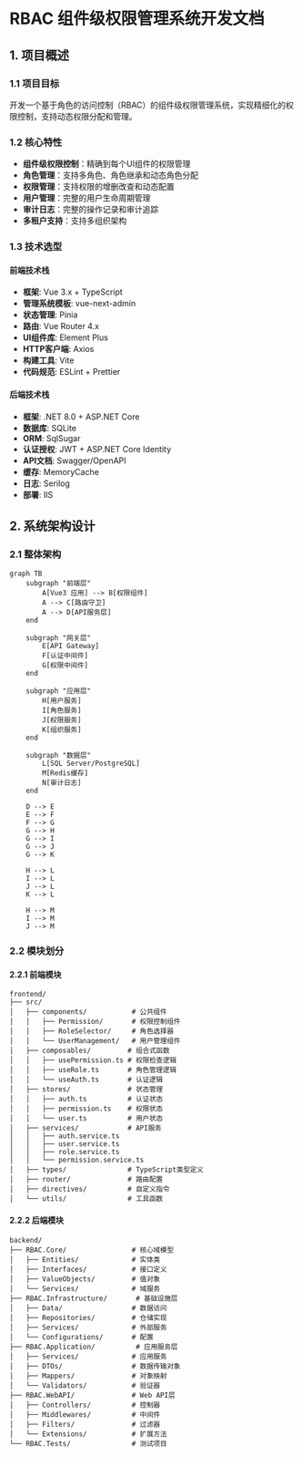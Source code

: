 # RBAC 组件级权限管理系统开发文档

## 1. 项目概述

### 1.1 项目目标
开发一个基于角色的访问控制（RBAC）的组件级权限管理系统，实现精细化的权限控制，支持动态权限分配和管理。

### 1.2 核心特性
- **组件级权限控制**：精确到每个UI组件的权限管理
- **角色管理**：支持多角色、角色继承和动态角色分配
- **权限管理**：支持权限的增删改查和动态配置
- **用户管理**：完整的用户生命周期管理
- **审计日志**：完整的操作记录和审计追踪
- **多租户支持**：支持多组织架构

### 1.3 技术选型

#### 前端技术栈
- **框架**: Vue 3.x + TypeScript
- **管理系统模板**: vue-next-admin
- **状态管理**: Pinia
- **路由**: Vue Router 4.x
- **UI组件库**: Element Plus
- **HTTP客户端**: Axios
- **构建工具**: Vite
- **代码规范**: ESLint + Prettier

#### 后端技术栈
- **框架**: .NET 8.0 + ASP.NET Core
- **数据库**: SQLite
- **ORM**: SqlSugar
- **认证授权**: JWT + ASP.NET Core Identity
- **API文档**: Swagger/OpenAPI
- **缓存**: MemoryCache
- **日志**: Serilog
- **部署**: IIS

## 2. 系统架构设计

### 2.1 整体架构

```mermaid
graph TB
    subgraph "前端层"
        A[Vue3 应用] --> B[权限组件]
        A --> C[路由守卫]
        A --> D[API服务层]
    end
    
    subgraph "网关层"
        E[API Gateway]
        F[认证中间件]
        G[权限中间件]
    end
    
    subgraph "应用层"
        H[用户服务]
        I[角色服务]
        J[权限服务]
        K[组织服务]
    end
    
    subgraph "数据层"
        L[SQL Server/PostgreSQL]
        M[Redis缓存]
        N[审计日志]
    end
    
    D --> E
    E --> F
    F --> G
    G --> H
    G --> I
    G --> J
    G --> K
    
    H --> L
    I --> L
    J --> L
    K --> L
    
    H --> M
    I --> M
    J --> M
```

### 2.2 模块划分

#### 2.2.1 前端模块
```
frontend/
├── src/
│   ├── components/           # 公共组件
│   │   ├── Permission/       # 权限控制组件
│   │   ├── RoleSelector/     # 角色选择器
│   │   └── UserManagement/   # 用户管理组件
│   ├── composables/         # 组合式函数
│   │   ├── usePermission.ts # 权限检查逻辑
│   │   ├── useRole.ts       # 角色管理逻辑
│   │   └── useAuth.ts       # 认证逻辑
│   ├── stores/              # 状态管理
│   │   ├── auth.ts          # 认证状态
│   │   ├── permission.ts    # 权限状态
│   │   └── user.ts          # 用户状态
│   ├── services/            # API服务
│   │   ├── auth.service.ts
│   │   ├── user.service.ts
│   │   ├── role.service.ts
│   │   └── permission.service.ts
│   ├── types/               # TypeScript类型定义
│   ├── router/              # 路由配置
│   ├── directives/          # 自定义指令
│   └── utils/               # 工具函数
```

#### 2.2.2 后端模块
```
backend/
├── RBAC.Core/                # 核心域模型
│   ├── Entities/             # 实体类
│   ├── Interfaces/           # 接口定义
│   ├── ValueObjects/         # 值对象
│   └── Services/             # 域服务
├── RBAC.Infrastructure/       # 基础设施层
│   ├── Data/                 # 数据访问
│   ├── Repositories/         # 仓储实现
│   ├── Services/             # 外部服务
│   └── Configurations/       # 配置
├── RBAC.Application/          # 应用服务层
│   ├── Services/             # 应用服务
│   ├── DTOs/                 # 数据传输对象
│   ├── Mappers/              # 对象映射
│   └── Validators/           # 验证器
├── RBAC.WebAPI/              # Web API层
│   ├── Controllers/          # 控制器
│   ├── Middlewares/          # 中间件
│   ├── Filters/              # 过滤器
│   └── Extensions/           # 扩展方法
└── RBAC.Tests/               # 测试项目
```
